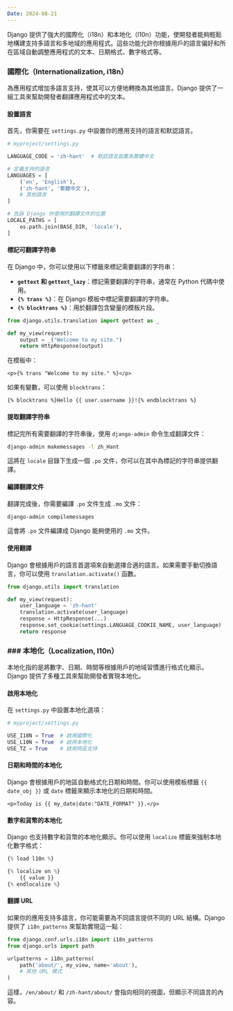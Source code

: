 ```yaml
---
Date: 2024-08-21
---
```

Django 提供了強大的國際化（i18n）和本地化（l10n）功能，使開發者能夠輕鬆地構建支持多語言和多地域的應用程式。這些功能允許你根據用戶的語言偏好和所在區域自動調整應用程式的文本、日期格式、數字格式等。
### 國際化（Internationalization, i18n）
為應用程式增加多語言支持，使其可以方便地轉換為其他語言。Django 提供了一組工具來幫助開發者翻譯應用程式中的文本。
#### 設置語言
首先，你需要在 `settings.py` 中設置你的應用支持的語言和默認語言。

```python
# myproject/settings.py

LANGUAGE_CODE = 'zh-hant'  # 默認語言設置為繁體中文

# 定義支持的語言
LANGUAGES = [
    ('en', 'English'),
    ('zh-hant', '繁體中文'),
    # 其他語言
]

# 告訴 Django 你使用的翻譯文件的位置
LOCALE_PATHS = [
    os.path.join(BASE_DIR, 'locale'),
]
```
#### 標記可翻譯字符串
在 Django 中，你可以使用以下標籤來標記需要翻譯的字符串：

- **`gettext` 和 `gettext_lazy`**：標記需要翻譯的字符串，通常在 Python 代碼中使用。
- **`{% trans %}`**：在 Django 模板中標記需要翻譯的字符串。
- **`{% blocktrans %}`**：用於翻譯包含變量的模板片段。

```python
from django.utils.translation import gettext as _

def my_view(request):
    output = _("Welcome to my site.")
    return HttpResponse(output)
```

在模板中：

```django html
<p>{% trans "Welcome to my site." %}</p>
```

如果有變數，可以使用 `blocktrans`：

```django html
{% blocktrans %}Hello {{ user.username }}!{% endblocktrans %}
```
#### 提取翻譯字符串
標記完所有需要翻譯的字符串後，使用 `django-admin` 命令生成翻譯文件：

```bash
django-admin makemessages -l zh_Hant
```

這將在 `locale` 目錄下生成一個 `.po` 文件，你可以在其中為標記的字符串提供翻譯。
#### 編譯翻譯文件
翻譯完成後，你需要編譯 `.po` 文件生成 `.mo` 文件：

```bash
django-admin compilemessages
```

這會將 `.po` 文件編譯成 Django 能夠使用的 `.mo` 文件。
#### 使用翻譯
Django 會根據用戶的語言首選項來自動選擇合適的語言。如果需要手動切換語言，你可以使用 `translation.activate()` 函數。

```python
from django.utils import translation

def my_view(request):
    user_language = 'zh-hant'
    translation.activate(user_language)
    response = HttpResponse(...)
    response.set_cookie(settings.LANGUAGE_COOKIE_NAME, user_language)
    return response
```
### ### 本地化（Localization, l10n）
本地化指的是將數字、日期、時間等根據用戶的地域習慣進行格式化顯示。Django 提供了多種工具來幫助開發者實現本地化。
#### 啟用本地化
在 `settings.py` 中設置本地化選項：

```python
# myproject/settings.py

USE_I18N = True  # 啟用國際化
USE_L10N = True  # 啟用本地化
USE_TZ = True    # 啟用時區支持
```
#### 日期和時間的本地化
Django 會根據用戶的地區自動格式化日期和時間。你可以使用模板標籤 `{{ date_obj }}` 或 `date` 標籤來顯示本地化的日期和時間。

```django html
<p>Today is {{ my_date|date:"DATE_FORMAT" }}.</p>
```
#### 數字和貨幣的本地化
Django 也支持數字和貨幣的本地化顯示。你可以使用 `localize` 標籤來強制本地化數字格式：

```python
{% load l10n %}

{% localize on %}
    {{ value }}
{% endlocalize %}
```
#### 翻譯 URL
如果你的應用支持多語言，你可能需要為不同語言提供不同的 URL 結構。Django 提供了 `i18n_patterns` 來幫助實現這一點：

```python
from django.conf.urls.i18n import i18n_patterns
from django.urls import path

urlpatterns = i18n_patterns(
    path('about/', my_view, name='about'),
    # 其他 URL 模式
)
```

這樣，`/en/about/` 和 `/zh-hant/about/` 會指向相同的視圖，但顯示不同語言的內容。